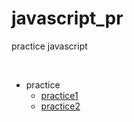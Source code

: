 # javascript_pr
practice javascript

</br>

- practice
  - [practice1](practice/js_practice01.md)
  - [practice2](practice/js_practice02.md)